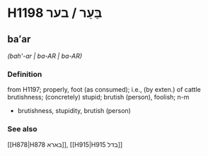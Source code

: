 # H1198 בַּעַר / בער

## baʻar

_(bah'-ar | ba-AR | ba-AR)_

### Definition

from H1197; properly, foot (as consumed); i.e., (by exten.) of cattle brutishness; (concretely) stupid; brutish (person), foolish; n-m

- brutishness, stupidity, brutish (person)

### See also

[[H878|H878 בארא]], [[H915|H915 בדל]]
